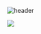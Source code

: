 ![header](https://capsule-render.vercel.app/api?type=Soft&&color=50:EEFF00,50:a82da8&height=100&section=header&text=capsule%20render&fontSize=50)

![](https://github-readme-stats.vercel.app/api?username=LeeYun&show_icons=true&theme=radical)
